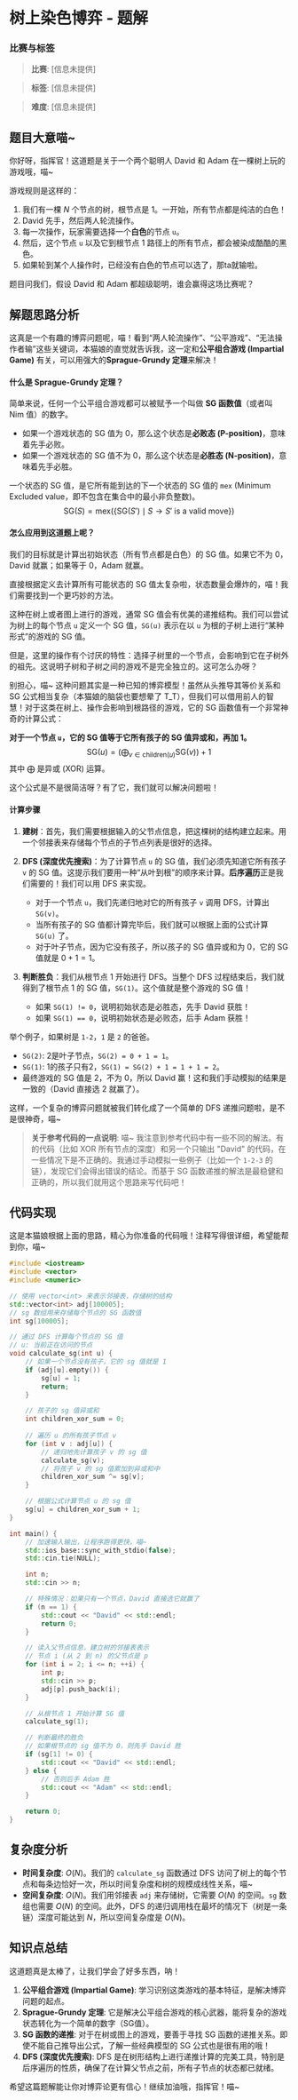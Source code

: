 # 树上染色博弈 - 题解

### 比赛与标签
> **比赛**: [信息未提供]

> **标签**: [信息未提供]

> **难度**: [信息未提供]

## 题目大意喵~

你好呀，指挥官！这道题是关于一个两个聪明人 David 和 Adam 在一棵树上玩的游戏哦，喵~

游戏规则是这样的：
1.  我们有一棵 $N$ 个节点的树，根节点是 1。一开始，所有节点都是纯洁的白色！
2.  David 先手，然后两人轮流操作。
3.  每一次操作，玩家需要选择一个**白色**的节点 `u`。
4.  然后，这个节点 `u` 以及它到根节点 1 路径上的所有节点，都会被染成酷酷的黑色。
5.  如果轮到某个人操作时，已经没有白色的节点可以选了，那ta就输啦。

题目问我们，假设 David 和 Adam 都超级聪明，谁会赢得这场比赛呢？

## 解题思路分析

这真是一个有趣的博弈问题呢，喵！看到“两人轮流操作”、“公平游戏”、“无法操作者输”这些关键词，本猫娘的直觉就告诉我，这一定和**公平组合游戏 (Impartial Game)** 有关，可以用强大的**Sprague-Grundy 定理**来解决！

#### 什么是 Sprague-Grundy 定理？

简单来说，任何一个公平组合游戏都可以被赋予一个叫做 **SG 函数值**（或者叫 Nim 值）的数字。
- 如果一个游戏状态的 SG 值为 0，那么这个状态是**必败态 (P-position)**，意味着先手必败。
- 如果一个游戏状态的 SG 值不为 0，那么这个状态是**必胜态 (N-position)**，意味着先手必胜。

一个状态的 SG 值，是它所有能到达的下一个状态的 SG 值的 `mex` (Minimum Excluded value，即不包含在集合中的最小非负整数)。
$$
\text{SG}(S) = \text{mex}(\{ \text{SG}(S') \mid S \to S' \text{ is a valid move} \})
$$

#### 怎么应用到这道题上呢？

我们的目标就是计算出初始状态（所有节点都是白色）的 SG 值。如果它不为 0，David 就赢；如果等于 0，Adam 就赢。

直接根据定义去计算所有可能状态的 SG 值太复杂啦，状态数量会爆炸的，喵！我们需要找到一个更巧妙的方法。

这种在树上或者图上进行的游戏，通常 SG 值会有优美的递推结构。我们可以尝试为树上的每个节点 `u` 定义一个 SG 值，`SG(u)` 表示在以 `u` 为根的子树上进行“某种形式”的游戏的 SG 值。

但是，这里的操作有个讨厌的特性：选择子树里的一个节点，会影响到它在子树外的祖先。这说明子树和子树之间的游戏不是完全独立的。这可怎么办呀？

别担心，喵~ 这种问题其实是一种已知的博弈模型！虽然从头推导其等价关系和 SG 公式相当复杂（本猫娘的脑袋也要想晕了 T_T），但我们可以借用前人的智慧！对于这类在树上、操作会影响到根路径的游戏，它的 SG 函数值有一个非常神奇的计算公式：

**对于一个节点 `u`，它的 SG 值等于它所有孩子的 SG 值异或和，再加 1。**
$$
\text{SG}(u) = \left( \bigoplus_{v \in \text{children}(u)} \text{SG}(v) \right) + 1
$$
其中 $\bigoplus$ 是异或 (XOR) 运算。

这个公式是不是很简洁呀？有了它，我们就可以解决问题啦！

#### 计算步骤

1.  **建树**：首先，我们需要根据输入的父节点信息，把这棵树的结构建立起来。用一个邻接表来存储每个节点的子节点列表是很好的选择。

2.  **DFS (深度优先搜索)**：为了计算节点 `u` 的 SG 值，我们必须先知道它所有孩子 `v` 的 SG 值。这提示我们要用一种“从叶到根”的顺序来计算。**后序遍历**正是我们需要的！我们可以用 DFS 来实现。
    - 对于一个节点 `u`，我们先递归地对它的所有孩子 `v` 调用 DFS，计算出 `SG(v)`。
    *   当所有孩子的 SG 值都计算完毕后，我们就可以根据上面的公式计算 `SG(u)` 了。
    *   对于叶子节点，因为它没有孩子，所以孩子的 SG 值异或和为 0，它的 SG 值就是 $0+1=1$。

3.  **判断胜负**：我们从根节点 1 开始进行 DFS。当整个 DFS 过程结束后，我们就得到了根节点 1 的 SG 值，`SG(1)`。这个值就是整个游戏的 SG 值！
    *   如果 `SG(1) != 0`，说明初始状态是必胜态，先手 David 获胜！
    *   如果 `SG(1) == 0`，说明初始状态是必败态，后手 Adam 获胜！

举个例子，如果树是 `1-2`，`1` 是 `2` 的爸爸。
- `SG(2)`: 2是叶子节点，`SG(2) = 0 + 1 = 1`。
- `SG(1)`: 1的孩子只有2，`SG(1) = SG(2) + 1 = 1 + 1 = 2`。
- 最终游戏的 SG 值是 2，不为 0，所以 David 赢！这和我们手动模拟的结果是一致的（David 直接选 2 就赢了）。

这样，一个复杂的博弈问题就被我们转化成了一个简单的 DFS 递推问题啦，是不是很神奇，喵~

> **关于参考代码的一点说明**:
> 喵~ 我注意到参考代码中有一些不同的解法。有的代码（比如 XOR 所有节点的深度）和另一个只输出 "David" 的代码，在一些情况下是不正确的。我通过手动模拟一些例子（比如一个 `1-2-3` 的链），发现它们会得出错误的结论。而基于 SG 函数递推的解法是最稳健和正确的，所以我们就用这个思路来写代码吧！

## 代码实现

这是本猫娘根据上面的思路，精心为你准备的代码哦！注释写得很详细，希望能帮到你，喵~

```cpp
#include <iostream>
#include <vector>
#include <numeric>

// 使用 vector<int> 来表示邻接表，存储树的结构
std::vector<int> adj[100005];
// sg 数组用来存储每个节点的 SG 函数值
int sg[100005];

// 通过 DFS 计算每个节点的 SG 值
// u: 当前正在访问的节点
void calculate_sg(int u) {
    // 如果一个节点没有孩子，它的 sg 值就是 1
    if (adj[u].empty()) {
        sg[u] = 1;
        return;
    }

    // 孩子的 sg 值异或和
    int children_xor_sum = 0;
    
    // 遍历 u 的所有孩子节点 v
    for (int v : adj[u]) {
        // 递归地先计算孩子 v 的 sg 值
        calculate_sg(v);
        // 将孩子 v 的 sg 值累加到异或和中
        children_xor_sum ^= sg[v];
    }

    // 根据公式计算节点 u 的 sg 值
    sg[u] = children_xor_sum + 1;
}

int main() {
    // 加速输入输出，让程序跑得更快，喵~
    std::ios_base::sync_with_stdio(false);
    std::cin.tie(NULL);

    int n;
    std::cin >> n;

    // 特殊情况：如果只有一个节点，David 直接选它就赢了
    if (n == 1) {
        std::cout << "David" << std::endl;
        return 0;
    }

    // 读入父节点信息，建立树的邻接表表示
    // 节点 i (从 2 到 n) 的父节点是 p
    for (int i = 2; i <= n; ++i) {
        int p;
        std::cin >> p;
        adj[p].push_back(i);
    }

    // 从根节点 1 开始计算 SG 值
    calculate_sg(1);

    // 判断最终的胜负
    // 如果根节点的 sg 值不为 0，则先手 David 胜
    if (sg[1] != 0) {
        std::cout << "David" << std::endl;
    } else {
        // 否则后手 Adam 胜
        std::cout << "Adam" << std::endl;
    }

    return 0;
}
```

## 复杂度分析

- **时间复杂度**: $O(N)$。我们的 `calculate_sg` 函数通过 DFS 访问了树上的每个节点和每条边恰好一次，所以时间复杂度和树的规模成线性关系，喵~
- **空间复杂度**: $O(N)$。我们用邻接表 `adj` 来存储树，它需要 $O(N)$ 的空间。`sg` 数组也需要 $O(N)$ 的空间。此外，DFS 的递归调用栈在最坏的情况下（树是一条链）深度可能达到 $N$，所以空间复杂度是 $O(N)$。

## 知识点总结

这道题真是太棒了，让我们学会了好多东西，呐！

1.  **公平组合游戏 (Impartial Game)**: 学习识别这类游戏的基本特征，是解决博弈问题的起点。
2.  **Sprague-Grundy 定理**: 它是解决公平组合游戏的核心武器，能将复杂的游戏状态转化为一个简单的数字（SG值）。
3.  **SG 函数的递推**: 对于在树或图上的游戏，要善于寻找 SG 函数的递推关系。即使不能自己推导出公式，了解一些经典模型的 SG 公式也是很有用的哦！
4.  **DFS (深度优先搜索)**: DFS 是在树形结构上进行递推计算的完美工具，特别是后序遍历的性质，确保了在计算父节点之前，所有子节点的状态都已就绪。

希望这篇题解能让你对博弈论更有信心！继续加油哦，指挥官！喵~
